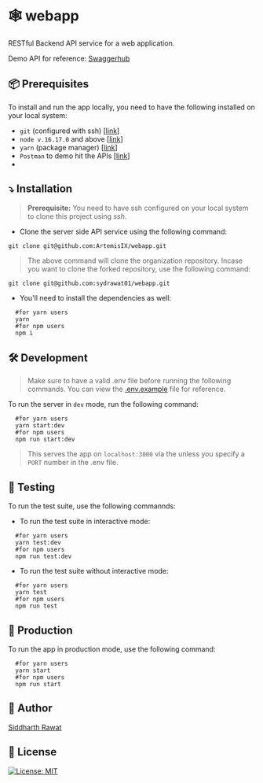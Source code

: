 # :spider_web: webapp

RESTful Backend API service for a web application.

Demo API for reference: [Swaggerhub](https://app.swaggerhub.com/apis-docs/fall2022-csye6225/cloud-native-webapp/assignment-01)

## :package: Prerequisites

To install and run the app locally, you need to have the following installed on your local system:

- `git` (configured with ssh) [[link](https://git-scm.com/downloads)]
- `node v.16.17.0` and above [[link](https://nodejs.org/en/download/)]
- `yarn` (package manager) [[link]((https://formulae.brew.sh/formula/yarn))]
- `Postman` to demo hit the APIs [[link](https://www.postman.com/downloads/)]
-

## :arrow_heading_down: Installation

> **Prerequisite:** You need to have ssh configured on your local system to clone this project using _ssh_.

- Clone the server side API service using the following command:

```shell
git clone git@github.com:ArtemisIX/webapp.git
```

> The above command will clone the organization repository. Incase you want to clone the forked repository, use the following command:

```shell
git clone git@github.com:sydrawat01/webapp.git
```

- You'll need to install the dependencies as well:

```shell
  #for yarn users
  yarn
  #for npm users
  npm i
```

## :hammer_and_wrench: Development

> Make sure to have a valid .env file before running the following commands. You can view the [.env.example](./.env.example) file for reference.

To run the server in `dev` mode, run the following command:

```shell
  #for yarn users
  yarn start:dev
  #for npm users
  npm run start:dev
```

> This serves the app on `localhost:3000` via the unless you specify a `PORT` number in the .env file.

## :test_tube: Testing

To run the test suite, use the following commannds:

- To run the test suite in interactive mode:

```shell
  #for yarn users
  yarn test:dev
  #for npm users
  npm run test:dev
```

- To run the test suite without interactive mode:

```shell
  #for yarn users
  yarn test
  #for npm users
  npm run test
```

## :rocket: Production

To run the app in production mode, use the following command:

```shell
  #for yarn users
  yarn start
  #for npm users
  npm run start
```

## :ninja: Author

[Siddharth Rawat](mailto:rawat.sid@northeastern.edu)

## :scroll: License

[![License: MIT](https://img.shields.io/badge/License-MIT-blue.svg)](./LICENSE)
